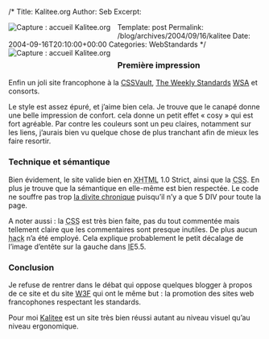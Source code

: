 /*
 Title: Kalitee.org
 Author: Seb
 Excerpt:  <p><a href="http://www.kalitee.org"><img src="/blog/images/kalitee.png" alt="Capture : accueil Kalitee.org" style="float:left; margin: 0 1em 1em 0;" /></a></p>
 Template: post
 Permalink: /blog/archives/2004/09/16/kalitee
 Date: 2004-09-16T20:10:00+00:00
 Categories: WebStandards
*/
[<img src="/blog/images/kalitee.png" alt="Capture : accueil Kalitee.org" style="float:left; margin: 0 1em 1em 0;" />][1]

<!--more-->

### Premi&egrave;re impression

Enfin un joli site francophone &agrave; la <a href="http://www.cssvault.com" hreflang="en">CSSVault</a>, <a href="http://www.weeklystandards.com" hreflang="en">The Weekly Standards</a> <a href="http://www.webstandardsawards.com/" hreflang="en" title="Web Standards Awards">WSA</a> et consorts.

Le style est assez &eacute;pur&eacute;, et j&rsquo;aime bien cela. Je trouve que le canap&eacute; donne une belle impression de confort. cela donne un petit effet &laquo;&nbsp;cosy&nbsp;&raquo; qui est fort agr&eacute;able. Par contre les couleurs sont un peu claires, notamment sur les liens, j&rsquo;aurais bien vu quelque chose de plus tranchant afin de mieux les faire resortir.

### Technique et s&eacute;mantique

Bien &eacute;videment, le site valide bien en <acronym title="eXtensible HyperText Markup Language">XHTML</acronym> 1.0 Strict, ainsi que la <acronym title="Cascading Style Sheets">CSS</acronym>. En plus je trouve que la s&eacute;mantique en elle-m&ecirc;me est bien respect&eacute;e. Le code ne souffre pas trop <a href="http://www.alsacreations.com/blog/index.php?2004/08/15/51-maladies-exotiques-des-css" hreflang="fr" title="Lire sur Alsacreations.com&nbsp;: Maladies exotiques des css">la divite chronique</a> puisqu&rsquo;il n&rsquo;y a que 5 DIV pour toute la page.

A noter aussi&nbsp;: la <acronym title="Cascading Style Sheets">CSS</acronym> est tr&egrave;s bien faite, pas du tout comment&eacute;e mais tellement claire que les commentaires sont presque inutiles. De plus aucun <acronym title="Technique pour sp&eacute;cifier des attributs pour un navigateur particulier">hack</acronym> n&rsquo;a &eacute;t&eacute; employ&eacute;. Cela explique probablement le petit d&eacute;calage de l&rsquo;image d&rsquo;ent&ecirc;te sur la gauche dans <acronym title="Internet Explorer">IE</acronym>5.5.

### Conclusion

Je refuse de rentrer dans le d&eacute;bat qui oppose quelques blogger &agrave; propos de ce site et du site <a href="http://www.w3f.info" hreflang="fr" title="World Wide Web Francophone">W3F</a> qui ont le m&ecirc;me but&nbsp;: la promotion des sites web francophones respectant les standards.

Pour moi <a href="http://www.kalitee.org" hreflang="fr">Kalitee</a> est un site tr&egrave;s bien r&eacute;ussi autant au niveau visuel qu&rsquo;au niveau ergonomique.

 [1]: http://www.kalitee.org